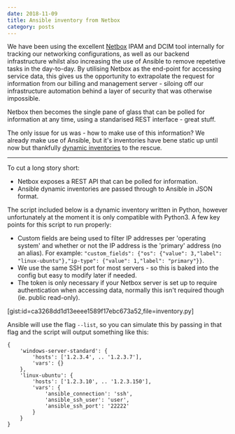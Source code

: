 ```yaml
---
date: 2018-11-09
title: Ansible inventory from Netbox
category: posts
---
```


We have been using the excellent [Netbox](https://github.com/digitalocean/netbox) IPAM and DCIM tool internally for tracking our networking configurations, as well as our backend infrastructure whilst also increasing the use of Ansible to remove repetetive tasks in the day-to-day. By utilising Netbox as the end-point for accessing service data, this gives us the opportunity to extrapolate the request for information from our billing and management server - siloing off our infrastructure automation behind a layer of security that was otherwise impossible.

Netbox then becomes the single pane of glass that can be polled for information at any time, using a standarised REST interface - great stuff.

The only issue for us was - how to make use of this information? We already make use of Ansible, but it's inventories have bene static up until now but thankfully [dynamic inventories](https://docs.ansible.com/ansible/2.7/user_guide/intro_dynamic_inventory.html) to the rescue.

- - - -

To cut a long story short:

* Netbox exposes a REST API that can be polled for information.
* Ansible dynamic inventories are passed through to Ansible in JSON format.

The script included below is a dynamic inventory written in Python, however unfortunately at the moment it is only compatible with Python3. A few key points for this script to run properly:

* Custom fields are being used to filter IP addresses per 'operating system' and whether or not the IP address is the 'primary' address (no an alias). For example: `"custom_fields": {"os": {"value": 3,"label": "linux-ubuntu"},"ip-type": {"value": 1,"label": "primary"}}`.
* We use the same SSH port for most servers - so this is baked into the config but easy to modify later if needed.
* The token is only necessary if your Netbox server is set up to require authentication when accessing data, normally this isn't required though (ie. public read-only).

[gist:id=ca3268dd1d13eeee1589f17ebc673a52,file=inventory.py]

Ansible will use the flag `--list`, so you can simulate this by passing in that flag and the script will output something like this:

```
{
    'windows-server-standard': {
        'hosts': ['1.2.3.4', .. '1.2.3.7'],
        'vars': {}
    },
    'linux-ubuntu': {
        'hosts': ['1.2.3.10', .. '1.2.3.150'],
        'vars': {
            'ansible_connection': 'ssh',
            'ansible_ssh_user': 'user',
            'ansible_ssh_port': '22222'
        }
    }
}
```